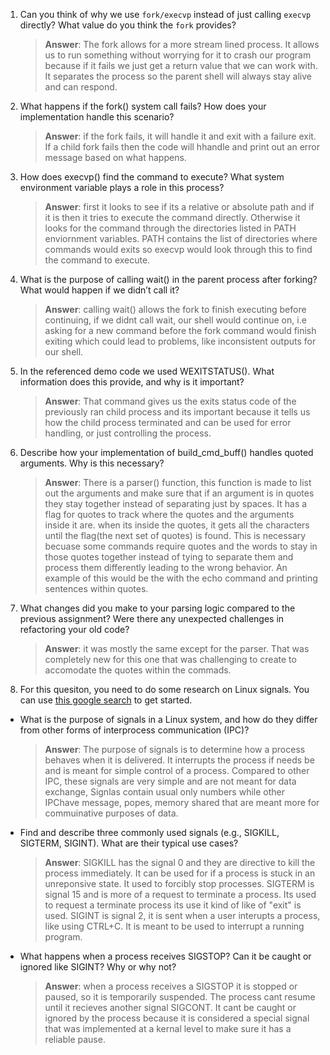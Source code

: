 1. Can you think of why we use `fork/execvp` instead of just calling `execvp` directly? What value do you think the `fork` provides?

    > **Answer**:  The fork allows for a more stream lined process. It allows us to run something without worrying for it to crash our program because if it fails we just get a return value that we can work with. It separates the process so the parent shell will always stay alive and can respond. 

2. What happens if the fork() system call fails? How does your implementation handle this scenario?

    > **Answer**:  if the fork fails, it will handle it and exit with a failure exit. If a child fork fails then the code will hhandle and print out an error message based on what happens. 

3. How does execvp() find the command to execute? What system environment variable plays a role in this process?

    > **Answer**:  first it looks to see if its a relative or absolute path and if it is then it tries to execute the command directly. Otherwise it looks for the command through the directories listed in PATH enviornment variables. PATH contains the list of directories where commands would exits so execvp would look through this to find the command to execute. 

4. What is the purpose of calling wait() in the parent process after forking? What would happen if we didn’t call it?

    > **Answer**:  calling wait() allows the fork to finish executing before continuing, if we didnt call wait, our shell would continue on, i.e asking for a new command before the fork command would finish exiting which could lead to problems, like inconsistent outputs for our shell. 

5. In the referenced demo code we used WEXITSTATUS(). What information does this provide, and why is it important?

    > **Answer**:  That command gives us the exits status code of the previously ran child process and its important because it tells us how the child process terminated and can be used for error handling, or just controlling the process. 

6. Describe how your implementation of build_cmd_buff() handles quoted arguments. Why is this necessary?

    > **Answer**:  There is a parser() function, this function is made to list out the arguments and make sure that if an argument is in quotes they stay together instead of separating just by spaces. It has a flag for quotes to track where the quotes and the arguments inside it are. when its inside the quotes, it gets all the characters until the flag(the next set of quotes) is found. This is necessary becuase some commands require quotes and the words to stay in those quotes together instead of tying to separate them and process them differently leading to the wrong behavior. An example of this would be the with the echo command and printing sentences within quotes. 

7. What changes did you make to your parsing logic compared to the previous assignment? Were there any unexpected challenges in refactoring your old code?

    > **Answer**:  it was mostly the same except for the parser. That was completely new for this one that was challenging to create to accomodate the quotes within the commads. 

8. For this quesiton, you need to do some research on Linux signals. You can use [this google search](https://www.google.com/search?q=Linux+signals+overview+site%3Aman7.org+OR+site%3Alinux.die.net+OR+site%3Atldp.org&oq=Linux+signals+overview+site%3Aman7.org+OR+site%3Alinux.die.net+OR+site%3Atldp.org&gs_lcrp=EgZjaHJvbWUyBggAEEUYOdIBBzc2MGowajeoAgCwAgA&sourceid=chrome&ie=UTF-8) to get started.

- What is the purpose of signals in a Linux system, and how do they differ from other forms of interprocess communication (IPC)?

    > **Answer**:  The purpose of signals is to determine how a process behaves when it is delivered. It interrupts the process if needs be and is meant for simple control of a process. Compared to other IPC, these signals are very simple and are not meant for data exchange, Signlas contain usual only numbers while other IPChave message, popes, memory shared that are meant more for commuinative purposes of data. 

- Find and describe three commonly used signals (e.g., SIGKILL, SIGTERM, SIGINT). What are their typical use cases?

    > **Answer**: SIGKILL has the signal 0 and they are directive to kill the process immediately. It can be used for if a process is stuck in an unreponsive state. It used to forcibly stop processes. SIGTERM is signal 15 and is more of a request to terminate a process. Its used to request a terminate process its use it kind of like of "exit" is used. SIGINT is signal 2, it is sent when a user interupts a process, like using CTRL+C. It is meant to be used to interrupt a running program. 

- What happens when a process receives SIGSTOP? Can it be caught or ignored like SIGINT? Why or why not?

    > **Answer**:  when a process receives a SIGSTOP it is stopped or paused, so it is temporarily suspended. The process cant resume until it recieves another signal SIGCONT. It cant be caught or ignored by the process because it is considered a special signal that was implemented at a kernal level to make sure it has a reliable pause. 